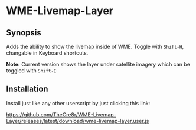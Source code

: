 # WME-Livemap-Layer

## Synopsis

Adds the ability to show the livemap inside of WME. Toggle with `Shift-H`, changable in Keyboard shortcuts.

**Note:** Current version shows the layer under satellite imagery which can be toggled with `Shift-I`

## Installation

Install just like any other userscript by just clicking this link:

https://github.com/TheCre8r/WME-Livemap-Layer/releases/latest/download/wme-livemap-layer.user.js
